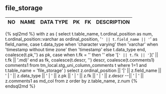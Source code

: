file_storage
----------------------------


NO | NAME | DATA TYPE | PK | FK | DESCRIPTION            
---|------|-----------|----|----|-------------
{% sql2md %}
with z as (
select
    t.table_name,
    t.ordinal_position as num,
    t.ordinal_position::varchar as ordinal_position,
    '`' || t.field_name || '`' as field_name,
    case t.data_type
      when 'character varying' then 'varchar'
      when 'timestamp without time zone' then 'timestamp'
      else t.data_type
    end,
    coalesce(t.pk,'') as pk,
    case
      when t.fk = '' then ''
      else '[`' || t.fk || '`](' || t.fk || '.md)'
    end as fk,
    coalesce(t.descr, '') descr,
    coalesce(t.comments1) comments1
  from
    tm_local.stg_uni_column_comments t
  where 1=1
    and t.table_name = 'file_storage'
)
select
  z.ordinal_position || '|' || z.field_name || ' | ' || z.data_type || ' | ' || z.pk || ' | ' || z.fk
    || ' | ' || z.descr --|| ' | ' || z.comments1 as md_col
from
  z
order by z.table_name, z.num
{% endsql2md %}


